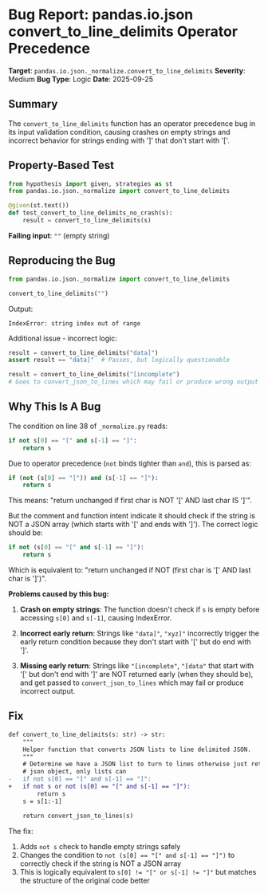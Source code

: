 # Bug Report: pandas.io.json convert_to_line_delimits Operator Precedence

**Target**: `pandas.io.json._normalize.convert_to_line_delimits`
**Severity**: Medium
**Bug Type**: Logic
**Date**: 2025-09-25

## Summary

The `convert_to_line_delimits` function has an operator precedence bug in its input validation condition, causing crashes on empty strings and incorrect behavior for strings ending with ']' that don't start with '['.

## Property-Based Test

```python
from hypothesis import given, strategies as st
from pandas.io.json._normalize import convert_to_line_delimits

@given(st.text())
def test_convert_to_line_delimits_no_crash(s):
    result = convert_to_line_delimits(s)
```

**Failing input**: `""` (empty string)

## Reproducing the Bug

```python
from pandas.io.json._normalize import convert_to_line_delimits

convert_to_line_delimits("")
```

Output:
```
IndexError: string index out of range
```

Additional issue - incorrect logic:
```python
result = convert_to_line_delimits("data]")
assert result == "data]"  # Passes, but logically questionable

result = convert_to_line_delimits("[incomplete")
# Goes to convert_json_to_lines which may fail or produce wrong output
```

## Why This Is A Bug

The condition on line 38 of `_normalize.py` reads:
```python
if not s[0] == "[" and s[-1] == "]":
    return s
```

Due to operator precedence (`not` binds tighter than `and`), this is parsed as:
```python
if (not (s[0] == "[")) and (s[-1] == "]"):
    return s
```

This means: "return unchanged if first char is NOT '[' AND last char IS ']'".

But the comment and function intent indicate it should check if the string is NOT a JSON array (which starts with '[' and ends with ']'). The correct logic should be:
```python
if not (s[0] == "[" and s[-1] == "]"):
    return s
```

Which is equivalent to: "return unchanged if NOT (first char is '[' AND last char is ']')".

**Problems caused by this bug:**

1. **Crash on empty strings**: The function doesn't check if `s` is empty before accessing `s[0]` and `s[-1]`, causing IndexError.

2. **Incorrect early return**: Strings like `"data]"`, `"xyz]"` incorrectly trigger the early return condition because they don't start with '[' but do end with ']'.

3. **Missing early return**: Strings like `"[incomplete"`, `"[data"` that start with '[' but don't end with ']' are NOT returned early (when they should be), and get passed to `convert_json_to_lines` which may fail or produce incorrect output.

## Fix

```diff
def convert_to_line_delimits(s: str) -> str:
    """
    Helper function that converts JSON lists to line delimited JSON.
    """
    # Determine we have a JSON list to turn to lines otherwise just return the
    # json object, only lists can
-   if not s[0] == "[" and s[-1] == "]":
+   if not s or not (s[0] == "[" and s[-1] == "]"):
        return s
    s = s[1:-1]

    return convert_json_to_lines(s)
```

The fix:
1. Adds `not s` check to handle empty strings safely
2. Changes the condition to `not (s[0] == "[" and s[-1] == "]")` to correctly check if the string is NOT a JSON array
3. This is logically equivalent to `s[0] != "[" or s[-1] != "]"` but matches the structure of the original code better